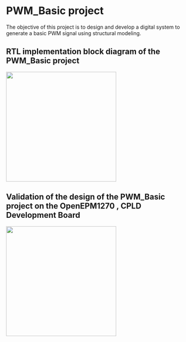 # PWM_Basic project

The objective of this project is to design and develop a digital system to generate a basic PWM signal using structural modeling.


## RTL implementation block diagram of the PWM_Basic project

<div>
  <img src="https://github.com/Makjaballah/OpenEPM1270_CPLD_Projects/assets/170454462/c3bab06d-ea8a-4151-9f2e-8e70874cb1d6" width="300">
</div>


## Validation of the design of the PWM_Basic project on the OpenEPM1270 , CPLD Development Board 

<div>
  <img src="https://github.com/Makjaballah/OpenEPM1270_CPLD_Projects/assets/170454462/e5de24de-dd8c-4747-a21b-b9818991fd03" width="300">
</div>
